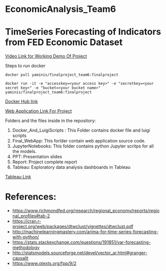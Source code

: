 # EconomicAnalysis_Team6

# TimeSeries Forecasting of Indicators from FED Economic Dataset

[Video Link for Working Demo Of Project](https://www.youtube.com/watch?v=q4xibydclnc)

Steps to run docker
```
docker pull yaminis/finalproject_team6:finalproject
```
```
docker run -it -e "accesskey=<your access key>" -e "secretkey=<your secret key>" -e "bucket=<your bucket name>" yaminis/finalproject_team6:finalproject
```

[Docker Hub link](https://hub.docker.com/r/yaminis/finalproject_team6/)

[Web Application Link For Project](http://ec2-35-167-175-188.us-west-2.compute.amazonaws.com/)


Folders and the files inside in the repository:
1. Docker_And_LuigiScripts : This Folder contains docker file and luigi scripts
2. Final_WebApp: This forlder contain web application source code.
3. JupyterNotebooks: This folder contains python Jupyter scritps for all the models.
4. PPT: Presentation slides
5. Report: Project complete report
6. Tableau: Exploratory data analysis dashboards in Tableau

[Tableau Link](https://public.tableau.com/shared/4QFCMBDBT?:display_count=yes)


# References:
*	https://www.richmondfed.org/research/regional_economy/reports/regional_profiles#tab-2
*	https://cran.r-project.org/web/packages/dtwclust/vignettes/dtwclust.pdf
*	http://machinelearningmastery.com/arima-for-time-series-forecasting-with-python/
*	https://stats.stackexchange.com/questions/191851/var-forecasting-methodology
*	http://statsmodels.sourceforge.net/devel/vector_ar.html#granger-causalit
* https://www.otexts.org/fpp/9/2


